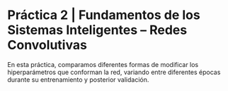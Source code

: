 # Práctica 2 | Fundamentos de los Sistemas Inteligentes – Redes Convolutivas

En esta práctica, comparamos diferentes formas de modificar los hiperparámetros que conforman la red,
variando entre diferentes épocas durante su entrenamiento y posterior validación.
